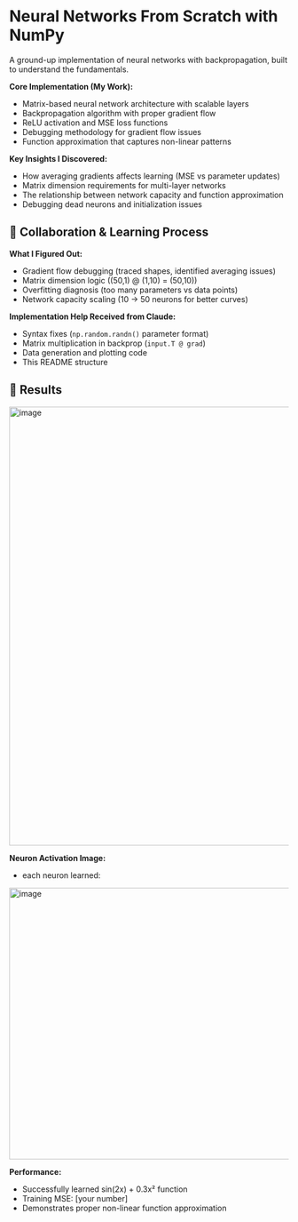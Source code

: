 # Neural Networks From Scratch with NumPy

A ground-up implementation of neural networks with backpropagation, built to understand the fundamentals.



**Core Implementation (My Work):**
- Matrix-based neural network architecture with scalable layers
- Backpropagation algorithm with proper gradient flow
- ReLU activation and MSE loss functions
- Debugging methodology for gradient flow issues
- Function approximation that captures non-linear patterns

**Key Insights I Discovered:**
- How averaging gradients affects learning (MSE vs parameter updates)
- Matrix dimension requirements for multi-layer networks
- The relationship between network capacity and function approximation
- Debugging dead neurons and initialization issues

## 🤝 Collaboration & Learning Process

**What I Figured Out:**
- Gradient flow debugging (traced shapes, identified averaging issues)
- Matrix dimension logic ((50,1) @ (1,10) = (50,10))
- Overfitting diagnosis (too many parameters vs data points)
- Network capacity scaling (10 → 50 neurons for better curves)

**Implementation Help Received from Claude:**
- Syntax fixes (`np.random.randn()` parameter format)
- Matrix multiplication in backprop (`input.T @ grad`)
- Data generation and plotting code
- This README structure

## 🚀 Results

<img width="1189" height="790" alt="image" src="https://github.com/user-attachments/assets/936f0ce8-5ad3-426c-b720-6e47173ab2dd" />


**Neuron Activation Image:**

- each neuron learned:
<img width="1489" height="489" alt="image" src="https://github.com/user-attachments/assets/c00888e2-1b06-4b8a-aa00-f90758c71fb2" />


**Performance:**
- Successfully learned sin(2x) + 0.3x² function
- Training MSE: [your number]
- Demonstrates proper non-linear function approximation
